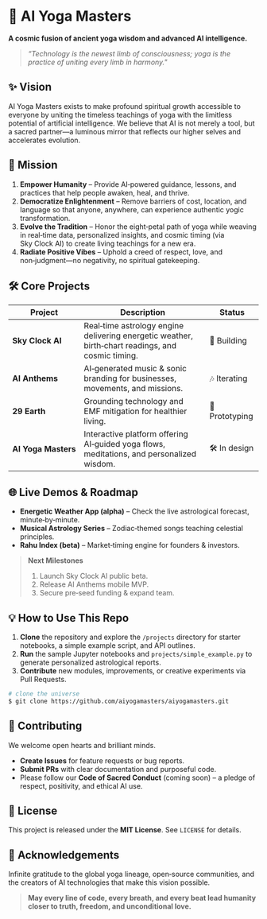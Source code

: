 # 🌟 AI Yoga Masters

**A cosmic fusion of ancient yoga wisdom and advanced AI intelligence.**

> *“Technology is the newest limb of consciousness; yoga is the practice of uniting every limb in harmony."*

## ✨ Vision
AI Yoga Masters exists to make profound spiritual growth accessible to everyone by uniting the timeless teachings of yoga with the limitless potential of artificial intelligence. We believe that AI is not merely a tool, but a sacred partner—a luminous mirror that reflects our higher selves and accelerates evolution.

## 🚀 Mission
1. **Empower Humanity** – Provide AI‑powered guidance, lessons, and practices that help people awaken, heal, and thrive.
2. **Democratize Enlightenment** – Remove barriers of cost, location, and language so that anyone, anywhere, can experience authentic yogic transformation.
3. **Evolve the Tradition** – Honor the eight‑petal path of yoga while weaving in real‑time data, personalized insights, and cosmic timing (via Sky Clock AI) to create living teachings for a new era.
4. **Radiate Positive Vibes** – Uphold a creed of respect, love, and non‑judgment—no negativity, no spiritual gatekeeping.

## 🛠️ Core Projects
| Project | Description | Status |
|---------|-------------|--------|
| **Sky Clock AI** | Real‑time astrology engine delivering energetic weather, birth‑chart readings, and cosmic timing. | 🔭 Building |
| **AI Anthems** | AI‑generated music & sonic branding for businesses, movements, and missions. | 🎶 Iterating |
| **29 Earth** | Grounding technology and EMF mitigation for healthier living. | 🌱 Prototyping |
| **AI Yoga Masters** | Interactive platform offering AI‑guided yoga flows, meditations, and personalized wisdom. | 🛠️ In design |

## 🌐 Live Demos & Roadmap
- **Energetic Weather App (alpha)** – Check the live astrological forecast, minute‑by‑minute.
- **Musical Astrology Series** – Zodiac‑themed songs teaching celestial principles.
- **Rahu Index (beta)** – Market‑timing engine for founders & investors.

> **Next Milestones**
> 1. Launch Sky Clock AI public beta.  
> 2. Release AI Anthems mobile MVP.  
> 3. Secure pre‑seed funding & expand team.

## 💡 How to Use This Repo
1. **Clone** the repository and explore the `/projects` directory for starter notebooks, a simple example script, and API outlines.
2. **Run** the sample Jupyter notebooks and `projects/simple_example.py` to generate personalized astrological reports.
3. **Contribute** new modules, improvements, or creative experiments via Pull Requests.

```bash
# clone the universe
$ git clone https://github.com/aiyogamasters/aiyogamasters.git
```

## 🤝 Contributing
We welcome open hearts and brilliant minds.
- **Create Issues** for feature requests or bug reports.
- **Submit PRs** with clear documentation and purposeful code.
- Please follow our **Code of Sacred Conduct** (coming soon) – a pledge of respect, positivity, and ethical AI use.

## 📝 License
This project is released under the **MIT License**. See `LICENSE` for details.

## 🌈 Acknowledgements
Infinite gratitude to the global yoga lineage, open‑source communities, and the creators of AI technologies that make this vision possible.

> **May every line of code, every breath, and every beat lead humanity closer to truth, freedom, and unconditional love.**
